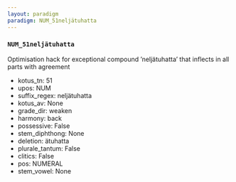 ```yaml
---
layout: paradigm
paradigm: NUM_51neljätuhatta
---
```

### ` NUM_51neljätuhatta `

Optimisation hack for exceptional compound ’neljätuhatta’ that inflects in all parts with agreement
* kotus_tn: 51
* upos: NUM
* suffix_regex: neljätuhatta
* kotus_av: None
* grade_dir: weaken
* harmony: back
* possessive: False
* stem_diphthong: None
* deletion: ätuhatta
* plurale_tantum: False
* clitics: False
* pos: NUMERAL
* stem_vowel: None
